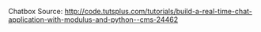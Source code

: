 Chatbox Source: http://code.tutsplus.com/tutorials/build-a-real-time-chat-application-with-modulus-and-python--cms-24462
